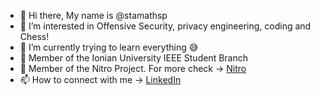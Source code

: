 - 👋 Hi there, My name is @stamathsp
- 👀 I’m interested in Offensive Security, privacy engineering, coding and Chess! 
- 🌱 I’m currently trying to learn everything 😅
- :star2: Member of the Ionian University IEEE Student Branch
- :star2: Member of the Nitro Project. For more check -> [Nitro](https://nitro-project.eu/)
- 📫 How to connect with me -> [LinkedIn](https://www.linkedin.com/in/stamatis-petrou/)

<!---
stamathsp/stamathsp is a ✨ special ✨ repository because its `README.md` (this file) appears on your GitHub profile.
You can click the Preview link to take a look at your changes.
--->
